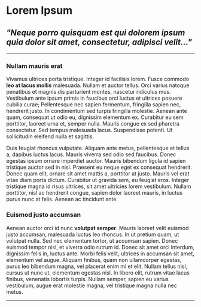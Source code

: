 # Lorem Ipsum

## *"Neque porro quisquam est qui dolorem ipsum quia dolor sit amet, consectetur, adipisci velit..."*

---

### Nullam mauris erat

Vivamus ultrices porta tristique. Integer id facilisis lorem. Fusce commodo **leo at lacus mollis** malesuada. Nullam et auctor tellus. Orci varius natoque penatibus et magnis dis parturient montes, nascetur ridiculus mus. Vestibulum ante ipsum primis in faucibus orci luctus et ultrices posuere cubilia curae; Pellentesque nec sapien fermentum, fringilla sapien nec, hendrerit justo. In condimentum sed turpis fringilla molestie. Aenean ante quam, consequat ut odio eu, dignissim elementum ex. Curabitur eu sem porttitor, laoreet urna et, semper nulla. Mauris congue ex sed pharetra consectetur. Sed tempus malesuada lacus. Suspendisse potenti. Ut sollicitudin eleifend nulla et sagittis.

Duis feugiat rhoncus vulputate. Aliquam ante metus, pellentesque et tellus a, dapibus luctus lacus. Mauris viverra sed odio sed faucibus. Donec egestas ipsum ornare imperdiet auctor. Mauris bibendum ligula id sapien tristique auctor sed in nisl. Praesent eu neque eget ex consequat hendrerit. Donec quam elit, ornare sit amet mattis a, porttitor at justo. Mauris vel erat vitae diam porta dictum. Curabitur ut gravida sem, eu feugiat eros. Integer tristique magna id risus ultrices, sit amet ultricies lorem vestibulum. Nullam porttitor, nisl ac hendrerit congue, sapien dolor laoreet mauris, in luctus purus nunc at felis. Aenean ac tincidunt ante.

### Euismod justo accumsan

Aenean auctor orci id nunc **volutpat semper**. Mauris laoreet velit euismod justo accumsan, malesuada luctus leo rhoncus. In ut pretium quam, ut volutpat nulla. Sed nec elementum tortor, ut accumsan sapien. Donec euismod tempor nisi, et viverra odio rutrum id. Donec sit amet orci interdum, dignissim felis in, luctus ante. Morbi felis velit, ultrices in accumsan sit amet, elementum vel augue. Aliquam finibus, quam non ullamcorper egestas, purus leo bibendum magna, vel placerat enim mi et elit. Nullam tellus nisl, cursus ut nunc ut, elementum egestas nisl. In libero elit, rutrum vitae lacus finibus, venenatis lobortis turpis. Nullam semper, sapien eu varius vestibulum, augue erat molestie magna, vel tristique magna nulla nec metus. 

---